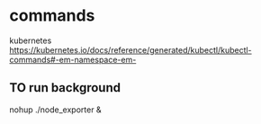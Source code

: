 # commands
kubernetes
https://kubernetes.io/docs/reference/generated/kubectl/kubectl-commands#-em-namespace-em-

TO run background 
-----------------

nohup ./node_exporter  &
